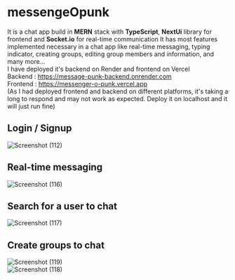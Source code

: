 # messengeOpunk

It is a chat app build in **MERN** stack with **TypeScript**, **NextUi** library for frontend and **Socket.io** for real-time communication
It has most features implemented necessary in a chat app like real-time messaging, typing indicator, creating groups, editing group members and information, and many more...
<br>
I have deployed it's backend on Render and frontend on Vercel
<br>
Backend : https://message-punk-backend.onrender.com
<br>
Frontend : https://messenger-o-punk.vercel.app
<br>
(As I had deployed frontend and backend on different platforms, it's taking a long to respond and may not work as expected. Deploy it on localhost and it will just run fine)
<br>
## Login / Signup
![Screenshot (112)](https://github.com/Sidd-77/messengerOpunk/assets/102907405/9d59316d-0f23-44d0-9c68-35c58761666e)

## Real-time messaging
![Screenshot (116)](https://github.com/Sidd-77/messengerOpunk/assets/102907405/0d18e3c6-9cc0-41a2-9943-8fdae89e4a7f)

## Search for a user to chat
![Screenshot (117)](https://github.com/Sidd-77/messengerOpunk/assets/102907405/0f3775c3-ac42-4271-9cbe-32dbcb945db5)

## Create groups to chat
![Screenshot (119)](https://github.com/Sidd-77/messengerOpunk/assets/102907405/1321c1f9-6caf-4d9a-b695-5c737eb0d1e3)
<br>
![Screenshot (118)](https://github.com/Sidd-77/messengerOpunk/assets/102907405/9e7d1cdf-1f55-4f8d-be77-ae203ea685ba)

